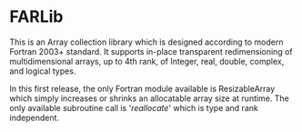 # FARLib
This is an Array collection library which is designed according to modern Fortran 2003+ standard. It supports in-place transparent redimensioning of multidimensional arrays, up to 4th rank, of Integer, real, double, complex, and logical types. 

In this first release, the only Fortran module available is ResizableArray which simply increases or shrinks an allocatable array size at runtime. The only available subroutine call is '*reallocate*' which is type and rank independent. 

